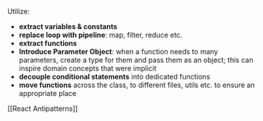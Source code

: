Utilize:
- **extract variables & constants**
- **replace loop with pipeline**: map, filter, reduce etc.
- **extract functions**
- **Introduce Parameter Object**: when a function needs to many parameters, create a type for them and pass them as an object; this can inspire domain concepts that were implicit
- **decouple conditional statements** into dedicated functions
- **move functions** across the class, to different files, utils etc. to ensure an appropriate place

[[React Antipatterns]]